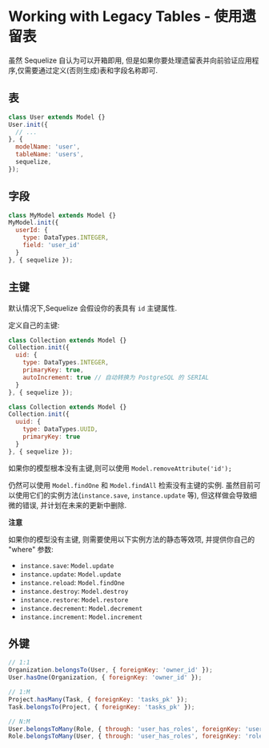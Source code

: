 # Working with Legacy Tables - 使用遗留表

虽然 Sequelize 自认为可以开箱即用, 但是如果你要处理遗留表并向前验证应用程序,仅需要通过定义(否则生成)表和字段名称即可.

## 表

```js
class User extends Model {}
User.init({
  // ...
}, {
  modelName: 'user',
  tableName: 'users',
  sequelize,
});
```

## 字段

```js
class MyModel extends Model {}
MyModel.init({
  userId: {
    type: DataTypes.INTEGER,
    field: 'user_id'
  }
}, { sequelize });
```

## 主键

默认情况下,Sequelize 会假设你的表具有 `id` 主键属性.

定义自己的主键:

```js
class Collection extends Model {}
Collection.init({
  uid: {
    type: DataTypes.INTEGER,
    primaryKey: true,
    autoIncrement: true // 自动转换为 PostgreSQL 的 SERIAL
  }
}, { sequelize });

class Collection extends Model {}
Collection.init({
  uuid: {
    type: DataTypes.UUID,
    primaryKey: true
  }
}, { sequelize });
```

如果你的模型根本没有主键,则可以使用 `Model.removeAttribute('id');`

仍然可以使用 `Model.findOne` 和 `Model.findAll` 检索没有主键的实例.
虽然目前可以使用它们的实例方法(`instance.save`, `instance.update` 等), 但这样做会导致细微的错误, 并计划在未来的更新中删除.

**注意**

如果你的模型没有主键, 则需要使用以下实例方法的静态等效项, 并提供你自己的 "where" 参数:

- `instance.save`: `Model.update`
- `instance.update`: `Model.update`
- `instance.reload`: `Model.findOne`
- `instance.destroy`: `Model.destroy`
- `instance.restore`: `Model.restore`
- `instance.decrement`: `Model.decrement`
- `instance.increment`: `Model.increment`

## 外键

```js
// 1:1
Organization.belongsTo(User, { foreignKey: 'owner_id' });
User.hasOne(Organization, { foreignKey: 'owner_id' });

// 1:M
Project.hasMany(Task, { foreignKey: 'tasks_pk' });
Task.belongsTo(Project, { foreignKey: 'tasks_pk' });

// N:M
User.belongsToMany(Role, { through: 'user_has_roles', foreignKey: 'user_role_user_id' });
Role.belongsToMany(User, { through: 'user_has_roles', foreignKey: 'roles_identifier' });
```
